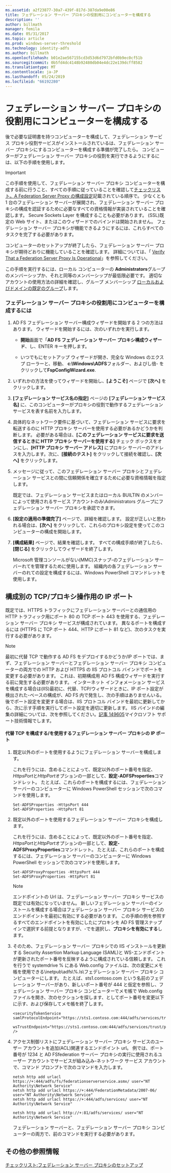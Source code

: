 ```yaml
---
ms.assetid: a2f23877-30a7-439f-817d-387da9e00e86
title: フェデレーション サーバー プロキシの役割用にコンピューターを構成する
description: ''
author: billmath
manager: femila
ms.date: 05/31/2017
ms.topic: article
ms.prod: windows-server-threshold
ms.technology: identity-adfs
ms.author: billmath
ms.openlocfilehash: b01e2ae567155cd3d53d6d7972bfd0b9ec0cf51b
ms.sourcegitcommit: 0b5fd4dc4148b92480db04e4dc22e139dcff8582
ms.translationtype: MT
ms.contentlocale: ja-JP
ms.lasthandoff: 05/24/2019
ms.locfileid: "66192280"
---
```

# <a name="configure-a-computer-for-the-federation-server-proxy-role"></a>フェデレーション サーバー プロキシの役割用にコンピューターを構成する

後で必要な証明書を持つコンピューターを構成して、フェデレーション サービス プロキシ役割サービスがインストールされているは、フェデレーション サーバー プロキシにするコンピューターを構成する準備が完了したら。 コンピューターがフェデレーション サーバー プロキシの役割を実行できるようにするには、以下の手順を使用します。  
  
> [!IMPORTANT]  
> この手順を使用して、フェデレーション サーバー プロキシ コンピューターを構成する前に行うこと、すべての手順に従っていることを確認して[チェックリスト。A Federation Server Proxy の構成設定](Checklist--Setting-Up-a-Federation-Server-Proxy.md)記載されている順序で。 少なくとも 1 台のフェデレーション サーバーが展開され、フェデレーション サーバー プロキシの構成を認証するために必要なすべての資格情報が実装されていることを確認します。 Secure Sockets Layer を構成することも必要があります。 \(SSL\)既定の Web サイト、またはこのウィザードでのバインドは開始されません。 フェデレーション サーバー プロキシが機能できるようにするには、これらすべてのタスクを完了する必要があります。  
  
コンピューターのセットアップが終了したら、フェデレーション サーバー プロキシが期待どおりに機能していることを確認します。 詳細については、「 [Verify That a Federation Server Proxy Is Operational](Verify-That-a-Federation-Server-Proxy-Is-Operational.md)」を参照してください。  
  
この手順を実行するには、ローカル コンピューターの **Administrators**グループのメンバーシップか、それと同等のメンバーシップが最低限必要です。  適切なアカウントの使用方法の詳細を確認し、グループ メンバーシップ [ローカルおよびドメインの既定のグループ](https://go.microsoft.com/fwlink/?LinkId=83477)します。   
  
### <a name="to-configure-a-computer-for-the-federation-server-proxy-role"></a>フェデレーション サーバー プロキシの役割用にコンピューターを構成するには  
  
1.  AD FS フェデレーション サーバー構成ウィザードを開始する 2 つの方法はあります。 ウィザードを開始するには、次のいずれかを実行します。  
  
    -   **開始**画面で「**AD FS フェデレーション サーバー プロキシ構成ウィザード**、し、ENTER キーを押します。  
  
    -   いつでもにセットアップ ウィザードが開き、完全な Windows のエクスプ ローラーと、移動、 **c:\\Windows\\ADFS**フォルダー、およびし倍\- をクリックして**FspConfigWizard.exe**.  
  
2.  いずれかの方法を使ってウィザードを開始し、**[ようこそ]** ページで **[次へ]** をクリックします。  
  
3.  **[フェデレーション サービス名の指定]** ページの **[フェデレーション サービス名]** に、このコンピューターがプロキシの役割で動作するフェデレーション サービスを表す名前を入力します。  
  
4.  具体的なネットワーク要件に基づいて、フェデレーション サービスに要求を転送するのに HTTP プロキシ サーバーを使用する必要があるかどうかを判断します。 必要がある場合は、**[このフェデレーション サービスに要求を送信するときに HTTP プロキシ サーバーを使用する]** チェック ボックスをオンにし、**[HTTP プロキシ サーバー アドレス]** にプロキシ サーバーのアドレスを入力します。次に、**[接続のテスト]** をクリックして接続を確認し、**[次へ]** をクリックします。  
  
5.  メッセージに従って、このフェデレーション サーバー プロキシとフェデレーション サービスとの間に信頼関係を確立するために必要な資格情報を指定します。  
  
    既定では、フェデレーション サービスまたはローカル BUILTIN のメンバーによって使用されるサービス アカウントのみ\\Administrators グループにフェデレーション サーバー プロキシを承認できます。  
  
6.  **[設定の適用の準備完了]** ページで、詳細を確認します。 設定が正しいと思われる場合は、**[次へ]** をクリックして、これらのプロキシ設定を使ってこのコンピューターの構成を開始します。  
  
7.  **[構成結果]** ページで、結果を確認します。 すべての構成手順が終了したら、 **[閉じる]**  をクリックしてウィザードを終了します。  
  
    Microsoft 管理コンソールがない\(MMC\)スナップ\-のフェデレーション サーバーれてを管理するために使用します。 組織内の各フェデレーション サーバーのれての設定を構成するには、Windows PowerShell コマンドレットを使用します。  
  
## <a name="configuring-an-alternate-tcpip-port-for-proxy-operations"></a>構成別の TCP\/プロキシ操作用の IP ポート  
既定では、HTTPS トラフィックにフェデレーション サーバーとの通信用の HTTP トラフィック用にポート 80 の TCP ポート 443 を使用する、フェデレーション サーバー プロキシ サービスが構成されています。 異なるポートを構成するには (HTTPS に TCP ポート 444、HTTP にポート 81 など)、次のタスクを実行する必要があります。  
  
> [!NOTE]  
> 最初に代替 TCP で動作する AD FS をデプロイするかどうか\/IP ポートでは、まず、フェデレーション サーバーとフェデレーション サーバー プロキシ コンピューターの両方での HTTP および HTTPS の IIS プロトコル バインドでポートを変更する必要があります。 これは、初期構成用 AD FS 構成ウィザードを実行する前に発生する必要があります。 インターネット インフォメーション サービスを構成する場合は\(IIS\)最初に、代替、TCP\/ウィザードときに、IP ポート設定が検出された\-ベースの構成が、AD FS 内で発生し、次の手順はありませんいる。 後でポート設定を変更する場合は、IIS プロトコル バインドを最初に更新してから、次に示す手順を実行してポート設定を適切に更新します。 IIS バインドの編集の詳細については、次を参照してください。[記事 149605](https://go.microsoft.com/fwlink/?LinkId=190275)マイクロソフト サポート技術情報でします。  
  
#### <a name="to-configure-alternate-tcpip-ports-for-the-federation-server-proxy-to-use"></a>代替 TCP を構成する\/を使用するフェデレーション サーバー プロキシの IP ポート  
  
1.  既定以外のポートを使用するようにフェデレーション サーバーを構成します。  
  
    これを行うには、含めることによって、既定以外のポート番号を指定、 *HttpsPort*と*HttpPort*オプションの一部として、**設定\-ADFSProperties**コマンドレット。 たとえば、これらのポートを構成するには、フェデレーション サーバーのコンピューターに Windows PowerShell セッションで次のコマンドを使用します。  
  
    ```  
    Set-ADFSProperties -HttpsPort 444  
    Set-ADFSProperties -HttpPort 81  
    ```  
  
2.  既定以外のポートを使用するフェデレーション サーバー プロキシを構成します。  
  
    これを行うには、含めることによって、既定以外のポート番号を指定、 *HttpsPort*と*HttpPort*オプションの一部として、**設定\-ADFSProxyProperties**コマンドレット。 たとえば、これらのポートを構成するには、フェデレーション サーバーのコンピューターに Windows PowerShell セッションで次のコマンドを使用します。  
  
    ```  
    Set-ADFSProxyProperties -HttpsPort 444  
    Set-ADFSProxyProperties -HttpPort 81  
    ```  
  
    > [!NOTE]  
    > エンドポイントの Url は、フェデレーション サーバー プロキシ サービスの既定では有効になっていません。 新しいフェデレーション サーバーのインストールを構成する場合はフェデレーション サーバー プロキシ サービスのエンドポイントを最初に有効にする必要があります。 この手順の例を参照するすべてのエンドポイントを有効にしたにプロキシを AD FS 管理スナップインで選択する前提となりますが、\-でを選択し、**プロキシを有効にする**します。  
  
3.  そのため、フェデレーション サーバー プロキシでの IIS インストールを更新する Security Assertion Markup Language \(SAML\)と WS\-エンドポイントが更新されたポート番号を反映するように構成されている信頼します。 これを行うで systemdrive % にある Web.config ファイルは、次の変更にメモ帳を使用できる\\inetpub\\adfs\\%.ls\\フェデレーション サーバー プロキシ コンピューターにします。 たとえば、sts1.contoso.com という名前のフェデレーション サーバーがあり、新しいポート番号が 444 と仮定を参照し、フェデレーション サーバー プロキシ コンピューターでメモ帳で Web.config ファイルを開き、次のセクションを探します、としてポート番号を変更以下に示す、および保存してメモ帳を終了します。  
  
    ```  
    <securityTokenService samlProtocolEndpoint="https://sts1.contoso.com:444/adfs/services/trust/samlprotocol/proxycertificatetransport"  
          wsTrustEndpoint="https://sts1.contoso.com:444/adfs/services/trust/proxycertificatetransport" />  
    ```  
  
4.  アクセス制御リストにフェデレーション サーバー プロキシ サービスのユーザー アカウントを追加\(ACL\)関連するエンドポイント url。 例では、ポート番号が 1234 と AD FSfederation サーバー プロキシの実行に使用されるユーザー アカウントでサービスが組み込み\-ネットワーク サービス アカウントで、コマンド プロンプトで次のコマンドを入力します。  
  
    ```  
    netsh http add urlacl https://+:444/adfs/fs/federationserverservice.asmx/ user="NT Authority\Network Service"  
    netsh http add urlacl https://+:444/FederationMetadata/2007-06/ user="NT Authority\Network Service"  
    netsh http add urlacl https://+:444/adfs/services/ user="NT Authority\Network Service"  
  
    netsh http add urlacl http://+:81/adfs/services/ user="NT Authority\Network Service"  
    ```  
  
    フェデレーション サーバーと、フェデレーション サーバー プロキシ コンピューターの両方で、前のコマンドを実行する必要があります。  
  
## <a name="additional-references"></a>その他の参照情報  
[チェックリスト:フェデレーション サーバー プロキシのセットアップ](Checklist--Setting-Up-a-Federation-Server-Proxy.md)  
  

